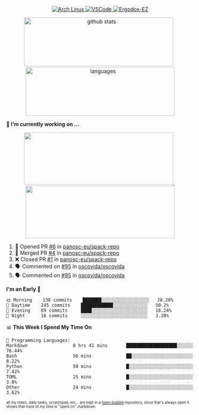 <!--
**RobertRosca/RobertRosca** is a ✨ _special_ ✨ repository because its `README.md` (this file) appears on your GitHub profile.

Here are some ideas to get you started:

- 🔭 I’m currently working on ...
- 🌱 I’m currently learning ...
- 👯 I’m looking to collaborate on ...
- 🤔 I’m looking for help with ...
- 💬 Ask me about ...
- 📫 How to reach me: ...
- 😄 Pronouns: ...
- ⚡ Fun fact: ...
-->

<p align="center">
  <a href="https://www.archlinux.org/"> <img alt="Arch Linux" src="https://img.shields.io/badge/OS-Linux-informational?style=for-the-badge&logo=data:image/png;base64,iVBORw0KGgoAAAANSUhEUgAAABAAAAAQCAYAAAAf8/9hAAAACXBIWXMAAAsTAAALEwEAmpwYAAAA90lEQVQ4jZ3QPyvFcRTH8fNTV0qSlPzJajAwWK7yBMguD8AgiyzKpDwJuydg82dTZlFiURYTyi0lg7wMvrf77Xbv7/75LKfvOefzPud7IkqEubJ6qTCAB0z2C1j3r6N+AecJ8IahXs3T+NXQVq+AfZzgJwGeUenWPJ8Za9kW290CTrXWS8dbYLmNua69ToCrrPkRG7jIcq8YbmdebZpWTfkRfGb5g1bmArdZ0xeKrH6Z8u+4w2i9NpDiZkQs5syiKGTv7xTHI6IWETP59Aqe0oR7HGKhacNZ7OI69X1gChOBHdxgrfTCDdgSznCMscBK/t9uhSoG/wA7SnN2boysigAAAABJRU5ErkJggg=="> </a>
  <a href="https://code.visualstudio.com/"> <img alt="VSCode" src="https://img.shields.io/badge/Editor-VSCode-green?style=for-the-badge&logo=visual-studio-code&logoColor=white"> </a>
  <a href="https://ergodox-ez.com/"> <img alt="Ergodox-EZ" src="https://img.shields.io/badge/Keyboard-EZ-orange?style=for-the-badge"> </a>
 </p>
 
<p align="center">
  <img src="https://github-readme-stats.vercel.app/api?username=robertrosca&show_icons=true&theme=buefy&hide=stars&card_width=400" alt="github stats" height="130" width="400"/>
  &nbsp;
  <img src="https://github-readme-stats.vercel.app/api/top-langs/?username=robertrosca&layout=compact&theme=buefy&hide=jupyter%20notebook&card_width=400" alt="languages" height="130" width="400">
</p>


**🔭 I’m currently working on ...**

<p align="center">
  <a href="https://github.com/oscovida/oscovida"> <img src="https://github-readme-stats.vercel.app/api/pin/?username=oscovida&repo=oscovida&show_icons=true&theme=buefy&hide=stars&card_width=400" height="140" width="400"/> </a>
  &nbsp;
  <a href="https://github.com/reiserm/xana"> <img src="https://github-readme-stats.vercel.app/api/pin/?username=reiserm&repo=Xana&show_icons=true&theme=buefy&hide=stars&card_width=400" height="140" width="400"> </a>
</p>


<!--START_SECTION:activity-->
1. 💪 Opened PR [#6](https://github.com//panosc-eu/spack-repo/pull/6) in [panosc-eu/spack-repo](https://github.com//panosc-eu/spack-repo)
2. 🎉 Merged PR [#4](https://github.com//panosc-eu/spack-repo/pull/4) in [panosc-eu/spack-repo](https://github.com//panosc-eu/spack-repo)
3. ❌ Closed PR [#1](https://github.com//panosc-eu/spack-repo/pull/1) in [panosc-eu/spack-repo](https://github.com//panosc-eu/spack-repo)
4. 🗣 Commented on [#95](https://github.com//oscovida/oscovida/issues/95) in [oscovida/oscovida](https://github.com//oscovida/oscovida)
5. 🗣 Commented on [#95](https://github.com//oscovida/oscovida/issues/95) in [oscovida/oscovida](https://github.com//oscovida/oscovida)
<!--END_SECTION:activity-->

<!--START_SECTION:waka-->
**I'm an Early 🐤** 

```text
🌞 Morning    138 commits    ███████░░░░░░░░░░░░░░░░░░   28.28% 
🌆 Daytime    245 commits    ████████████░░░░░░░░░░░░░   50.2% 
🌃 Evening    89 commits     ████░░░░░░░░░░░░░░░░░░░░░   18.24% 
🌙 Night      16 commits     ░░░░░░░░░░░░░░░░░░░░░░░░░   3.28%

```


📊 **This Week I Spend My Time On** 

```text
💬 Programming Languages: 
Markdown                 8 hrs 41 mins       ███████████████████░░░░░░   76.44% 
Bash                     56 mins             ██░░░░░░░░░░░░░░░░░░░░░░░   8.22% 
Python                   50 mins             █░░░░░░░░░░░░░░░░░░░░░░░░   7.42% 
TOML                     25 mins             █░░░░░░░░░░░░░░░░░░░░░░░░   3.8% 
Other                    24 mins             █░░░░░░░░░░░░░░░░░░░░░░░░   3.62%

```


<!--END_SECTION:waka-->

<sub><sup>all my notes, daily tasks, scratchpad, etc... are kept in a <a href="https://foambubble.github.io/foam/"> foam-bubble</a> repository, since that's always open it shows that most of my time is "spent on" markdown</sup></sub>
